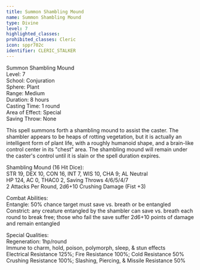 ```yaml
---
title: Summon Shambling Mound
name: Summon Shambling Mound
type: Divine
level: 7
highlighted_classes: 
prohibited_classes: Cleric
icon: sppr702c
identifier: CLERIC_STALKER
---
```

Summon Shambling Mound  
Level: 7  
School: Conjuration  
Sphere: Plant  
Range: Medium  
Duration: 8 hours  
Casting Time: 1 round  
Area of Effect: Special  
Saving Throw: None  
  
This spell summons forth a shambling mound to assist the caster. The shambler appears to be heaps of rotting vegetation, but it is actually an intelligent form of plant life, with a roughly humanoid shape, and a brain-like control center in its "chest" area. The shambling mound will remain under the caster's control until it is slain or the spell duration expires.  
  
Shambling Mound (16 Hit Dice):  
STR 19, DEX 10, CON 16, INT 7, WIS 10, CHA 9;  AL Neutral  
HP 124, AC 0, THAC0 2, Saving Throws 4/6/5/4/7  
2 Attacks Per Round, 2d6+10 Crushing Damage (Fist +3)  
  
Combat Abilities:  
Entangle: 50% chance target must save vs. breath or be entangled  
Constrict: any creature entangled by the shambler can save vs. breath each round to break free; those who fail the save suffer 2d6+10 points of damage and remain entangled  
  
Special Qualities:  
Regeneration: 1hp/round  
Immune to charm, hold, poison, polymorph, sleep, &amp; stun effects  
Electrical Resistance 125%; Fire Resistance 100%; Cold Resistance 50%  
Crushing Resistance 100%; Slashing, Piercing, &amp; Missile Resistance 50%  
